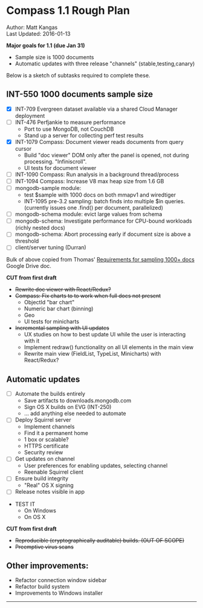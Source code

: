 # Compass 1.1 Rough Plan

Author: Matt Kangas  
Last Updated: 2016-01-13

**Major goals for 1.1 (due Jan 31)**

- Sample size is 1000 documents
- Automatic updates with three release "channels" (stable,testing,canary)

Below is a sketch of subtasks required to complete these.

## INT-550 1000 documents sample size

- [x] INT-709 Evergreen dataset available via a shared Cloud Manager deployment
- [ ] INT-476 Perfjankie to measure performance
    - Port to use MongoDB, not CouchDB
    - Stand up a server for collecting perf test results
- [x] INT-1079 Compass: Document viewer reads documents from query cursor
    - Build "doc viewer" DOM only after the panel is opened, not during processing. "Infiniscroll".
    - UI tests for document viewer
- [ ] INT-1090 Compass: Run analysis in a background thread/process
- [ ] INT-1094 Compass: Increase V8 max heap size from 1.6 GB
- [ ] mongodb-sample module:
    - test $sample with 1000 docs on both mmapv1 and wiredtiger
    - INT-1095 pre-3.2 sampling: batch finds into multiple $in queries. (currently issues one .find() per document, parallelized)
- [ ] mongodb-schema module: evict large values from schema
- [ ] mongodb-schema: Investigate performance for CPU-bound workloads (richly nested docs)
- [ ] mongodb-schema: Abort processing early if document size is above a threshold
- [ ] client/server tuning (Durran)

Bulk of above copied from Thomas' [Requirements for sampling 1000+ docs][1000-docs-requirements-gdoc] Google Drive doc.

**CUT from first draft**

- ~~Rewrite doc viewer with React/Redux?~~
- ~~Compass: Fix charts to to work when full docs not present~~
    - ObjectId "bar chart"
    - Numeric bar chart (binning)
    - Geo
    - UI tests for minicharts
- ~~Incremental sampling with UI updates~~
    - UX studies on how to best update UI while the user is interacting with it
    - Implement redraw() functionality on all UI elements in the main view
    - Rewrite main view (FieldList, TypeList, Minicharts) with React/Redux?

## Automatic updates

- [ ] Automate the builds entirely
    - Save artifacts to downloads.mongodb.com
    - Sign OS X builds on EVG (INT-250)
    - ... add anything else needed to automate
- [ ] Deploy Squirrel server
    - Implement channels
    - Find it a permanent home
    - 1 box or scalable?
    - HTTPS certificate
    - Security review
- [ ] Get updates on channel
    - User preferences for enabling updates, selecting channel
    - Reenable Squirrel client
- [ ] Ensure build integrity
    - "Real" OS X signing
- [ ] Release notes visible in app
- TEST IT
    - On Windows
    - On OS X

**CUT from first draft**
- ~~Reproducible (cryptographically auditable) builds. (OUT OF SCOPE)~~
- ~~Preemptive virus scans~~


## Other improvements:

- Refactor connection window sidebar
- Refactor build system
- Improvements to Windows installer

---

[1000-docs-requirements-gdoc]: https://docs.google.com/a/10gen.com/document/d/1SrXIVUryuANeNxF4I7uoLZoe1JjdnKscjOdALFv-I5M/edit?usp=sharing
